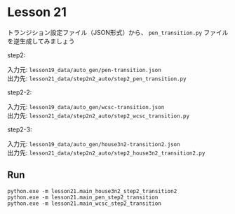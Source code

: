 # Lesson 21

トランジション設定ファイル（JSON形式）から、 `pen_transition.py` ファイルを逆生成してみましょう  

step2:  

入力元: `lesson19_data/auto_gen/pen-transition.json`  
出力先: `lesson21_data/step2n2_auto/step2_pen_transition.py`  

step2-2:  

入力元: `lesson19_data/auto_gen/wcsc-transition.json`  
出力先: `lesson21_data/step2n2_auto/step2_wcsc_transition.py`  

step2-3:  

入力元: `lesson19_data/auto_gen/house3n2-transition2.json`  
出力先: `lesson21_data/step2n2_auto/step2_house3n2_transition2.py`  

## Run

```shell
python.exe -m lesson21.main_house3n2_step2_transition2
python.exe -m lesson21.main_pen_step2_transition
python.exe -m lesson21.main_wcsc_step2_transition
```
